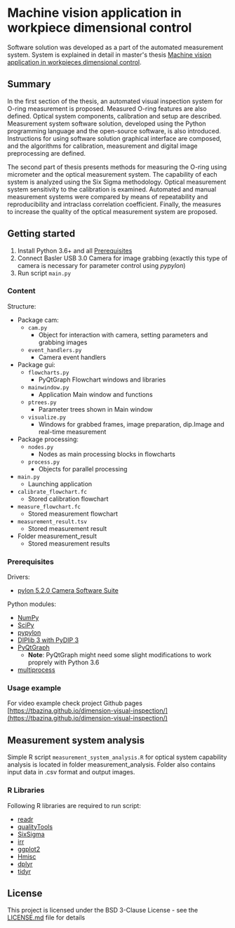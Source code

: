 # Machine vision application in workpiece dimensional control

Software solution was developed as a part of the automated measurement system. System is explained in detail in master's thesis [Machine vision application in workpieces dimensional control](docs/thesis/Masters_thesis_Tomislav_Bazina_Full.pdf).

## Summary

In the first section of the thesis, an automated visual inspection system for O-ring measurement is proposed. Measured O-ring features are also defined. Optical system components, calibration and setup are described. Measurement system software solution, developed using the Python programming language and the open-source software, is also introduced. Instructions for using software solution graphical interface are composed, and the algorithms for calibration, measurement and digital image preprocessing are defined.

The second part of thesis presents methods for measuring the O-ring using micrometer and the optical measurement system. The capability of each system is analyzed using the Six Sigma methodology. Optical measurement system sensitivity to the calibration is examined. Automated and manual measurement systems were compared by means of repeatability and reproducibility and intraclass correlation coefficient. Finally, the measures to increase the quality of the optical measurement system are proposed.

## Getting started

1. Install Python 3.6+ and all [Prerequisites](#prerequisites)
1. Connect Basler USB 3.0 Camera for image grabbing (exactly this type of camera is necessary for parameter control using *pypylon*)
1. Run script `main.py`

### Content

Structure:
* Package cam:
  * `cam.py`
    * Object for interaction with camera, setting parameters and grabbing images
  * `event_handlers.py`
    * Camera event handlers
* Package gui:
  * `flowcharts.py`
    * PyQtGraph Flowchart windows and libraries
  * `mainwindow.py`
    * Application Main window and functions
  * `ptrees.py`
    * Parameter trees shown in Main window
  * `visualize.py`
    * Windows for grabbed frames, image preparation, dip.Image and real-time measurement
* Package processing:
  * `nodes.py`
    * Nodes as main processing blocks in flowcharts
  * `process.py`
    * Objects for parallel processing
* `main.py`
  * Launching application
* `calibrate_flowchart.fc`
  * Stored calibration flowchart
* `measure_flowchart.fc`
  * Stored measurement flowchart
* `measurement_result.tsv`
  * Stored measurement result
* Folder measurement_result
  * Stored measurement results

### Prerequisites

Drivers:
* [pylon 5.2.0 Camera Software Suite](https://www.baslerweb.com/en/sales-support/downloads/software-downloads/pylon-5-2-0-linux-x86-64-bit-debian/)

Python modules:
* [NumPy](https://github.com/numpy/numpy)
* [SciPy](https://github.com/scipy/scipy)
* [pypylon](https://github.com/basler/pypylon)
* [DIPlib 3 with PyDIP 3](https://github.com/DIPlib/diplib)
* [PyQtGraph](https://github.com/pyqtgraph/pyqtgraph)
  * **Note**: PyQtGraph might need some slight modifications to work proprely with Python 3.6
* [multiprocess](https://github.com/uqfoundation/multiprocess)

### Usage example

For video example check project Github pages [https://tbazina.github.io/dimension-visual-inspection/](https://tbazina.github.io/dimension-visual-inspection/)

## Measurement system analysis

Simple R script `measurement_system_analysis.R` for optical system capability analysis is located in folder measurement_analysis. Folder also contains input data in .csv format and output images.

### R Libraries

Following R libraries are required to run script:
* [readr](https://github.com/tidyverse/readr)
* [qualityTools](http://www.r-qualitytools.org/)
* [SixSigma](http://www.sixsigmawithr.com/)
* [irr](https://cran.r-project.org/web/packages/irr/index.html)
* [ggplot2](https://github.com/tidyverse/ggplot2)
* [Hmisc](http://biostat.mc.vanderbilt.edu/wiki/Main/Hmisc)
* [dplyr](https://github.com/tidyverse/dplyr)
* [tidyr](https://github.com/tidyverse/tidyr)

## License

This project is licensed under the BSD 3-Clause License - see the [LICENSE.md](LICENSE.md) file for details
